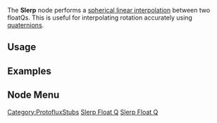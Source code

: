 <languages></languages>

The **Slerp** node performs a [spherical linear
interpolation](https://en.wikipedia.org/wiki/Slerp) between two floatQs.
This is useful for interpolating rotation accurately using
[quaternions](https://en.wikipedia.org/wiki/Quaternion).

## Usage

## Examples

## Node Menu

[Category:ProtofluxStubs](Category:ProtofluxStubs "wikilink") [Slerp
Float Q](Category:Protoflux{{#translation:}} "wikilink") [Slerp Float
Q](Category:Protoflux:Math{{#translation:}} "wikilink")